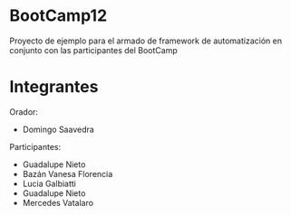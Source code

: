 # BootCamp12
Proyecto de ejemplo para el armado de framework de automatización en conjunto con las participantes del BootCamp



# Integrantes
Orador: 
* Domingo Saavedra



Participantes: 
* Guadalupe Nieto
* Bazán Vanesa Florencia
* Lucia Galbiatti  
* Guadalupe Nieto
* Mercedes Vatalaro

